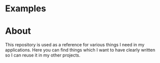 # Examples

# About

This repository is used as a reference for various things I need in my applications. Here you can find things which I want to have clearly written so I can reuse it in my other projects.